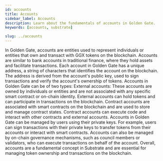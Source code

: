 ```yaml
---
id: accounts
title: Accounts
sidebar_label: Accounts
description: Learn about the fundamentals of accounts in Golden Gate.
keywords: [accounts, substrate]

slug: ../accounts
---
```

In Golden Gate, accounts are entities used to represent individuals or entities that own and transact with GGX tokens on the blockchain. Accounts are similar to bank accounts in traditional finance, where they hold assets and facilitate transactions.
Each account in Golden Gate has a unique address, a string of characters that identifies the account on the blockchain. The address is derived from the account's public key, used to sign transactions and verify the account's ownership of tokens.
Accounts in Golden Gate can be of two types:
External accounts: These accounts are owned by individuals or entities and are not associated with any specific smart contract or on-chain identity. External accounts can hold tokens and can participate in transactions on the blockchain.
Contract accounts are associated with smart contracts on the blockchain and are used to store and manage contract states. Contract accounts can execute code and interact with other contracts and external accounts.
Accounts in Golden Gate can be managed by users using their private keys. For example, users can sign transactions with their private keys to transfer tokens from their accounts or interact with smart contracts. Accounts can also be managed by on-chain governance mechanisms, such as council members or validators, who can execute transactions on behalf of the account.
Overall, accounts are a fundamental concept in Substrate and are essential for managing token ownership and transactions on the blockchain.
